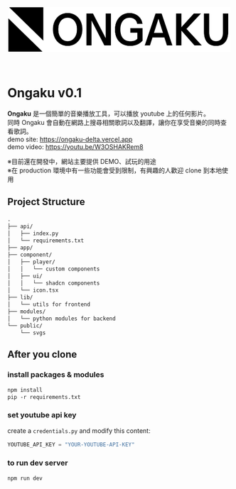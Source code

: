 <div align="center">
  <img src="https://github.com/Tanimal19/ongaku/blob/beb67a44cf3fd3a5a9da8c501f359b7231136440/public/logo-full.svg" width="500" height="100">
</div>
<br>
<br>

# Ongaku v0.1
**Ongaku** 是一個簡單的音樂播放工具，可以播放 youtube 上的任何影片。  
同時 Ongaku 會自動在網路上搜尋相關歌詞以及翻譯，讓你在享受音樂的同時查看歌詞。  
demo site: https://ongaku-delta.vercel.app  
demo video: https://youtu.be/W3OSHAKRem8  

※目前還在開發中，網站主要提供 DEMO、試玩的用途  
※在 production 環境中有一些功能會受到限制，有興趣的人歡迎 clone 到本地使用

## Project Structure
```
.
├── api/
│   ├── index.py
│   └── requirements.txt
├── app/
├── component/
│   ├── player/
│   │   └── custom components
│   ├── ui/
│   │   └── shadcn components
│   └── icon.tsx
├── lib/
│   └── utils for frontend
├── modules/
│   └── python modules for backend
└── public/
    └── svgs
```

## After you clone
### install packages & modules
```
npm install
pip -r requirements.txt
```

### set youtube api key
create a `credentials.py` and modify this content:
```py
YOUTUBE_API_KEY = "YOUR-YOUTUBE-API-KEY"
```

### to run dev server
```
npm run dev
```

